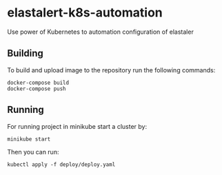 # elastalert-k8s-automation
Use power of Kubernetes to automation configuration of elastaler

## Building
To build and upload image to the repository run the following commands:
```
docker-compose build
docker-compose push
```

## Running
For running project in minikube start a cluster by:
```
minikube start
```
Then you can run:
```
kubectl apply -f deploy/deploy.yaml
```
